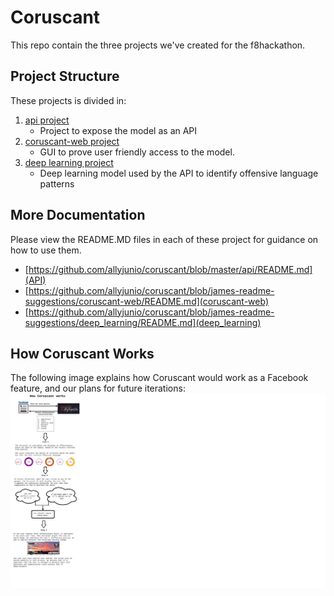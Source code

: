 # Coruscant 

This repo contain the three projects we've created for the f8hackathon.

## Project Structure

These projects is divided in:

1. [api project](api)
    - Project to expose the model as an API
2. [coruscant-web project](coruscant-web)
    - GUI to prove user friendly access to the model.
3. [deep learning project](deep_learning)
    - Deep learning model used by the API to identify offensive language patterns

## More Documentation
Please view the README.MD files in each of these project for guidance on how to use them.
* [https://github.com/allyjunio/coruscant/blob/master/api/README.md](API)
* [https://github.com/allyjunio/coruscant/blob/james-readme-suggestions/coruscant-web/README.md](coruscant-web)
* [https://github.com/allyjunio/coruscant/blob/james-readme-suggestions/deep_learning/README.md](deep_learning)

## How Coruscant Works
The following image explains how Coruscant would work as a Facebook feature, and our plans for future iterations:
![alt text](how-coruscant-works.png)
